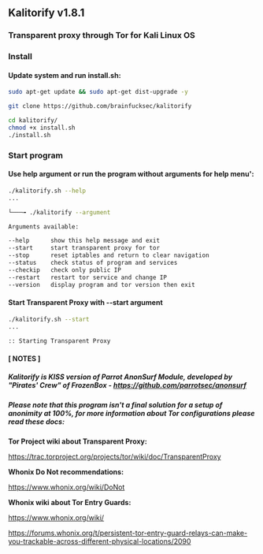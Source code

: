 ## Kalitorify v1.8.1

### Transparent proxy through Tor for Kali Linux OS

 


### Install

#### Update system and run install.sh:
```bash
sudo apt-get update && sudo apt-get dist-upgrade -y

git clone https://github.com/brainfucksec/kalitorify

cd kalitorify/
chmod +x install.sh
./install.sh
```




### Start program

#### Use help argument or run the program without arguments for help menu':
```bash
./kalitorify.sh --help
...

└───╼ ./kalitorify --argument

Arguments available:

--help      show this help message and exit
--start     start transparent proxy for tor
--stop      reset iptables and return to clear navigation
--status    check status of program and services
--checkip   check only public IP
--restart   restart tor service and change IP
--version   display program and tor version then exit

```


#### Start Transparent Proxy with --start argument
```bash
./kalitorify.sh --start
...

:: Starting Transparent Proxy

```


 

#### [ NOTES ]

##### Kalitorify is KISS version of Parrot AnonSurf Module, developed by "Pirates' Crew" of FrozenBox - https://github.com/parrotsec/anonsurf

##### Please note that this program isn't a final solution for a setup of anonimity at 100%, for more information about Tor configurations please read these docs:

**Tor Project wiki about Transparent Proxy:** 

https://trac.torproject.org/projects/tor/wiki/doc/TransparentProxy


**Whonix Do Not recommendations:**

https://www.whonix.org/wiki/DoNot


**Whonix wiki about Tor Entry Guards:**

https://www.whonix.org/wiki/<Tor id="Non-Persistent_Entry_Guards"></Tor>

https://forums.whonix.org/t/persistent-tor-entry-guard-relays-can-make-you-trackable-across-different-physical-locations/2090
